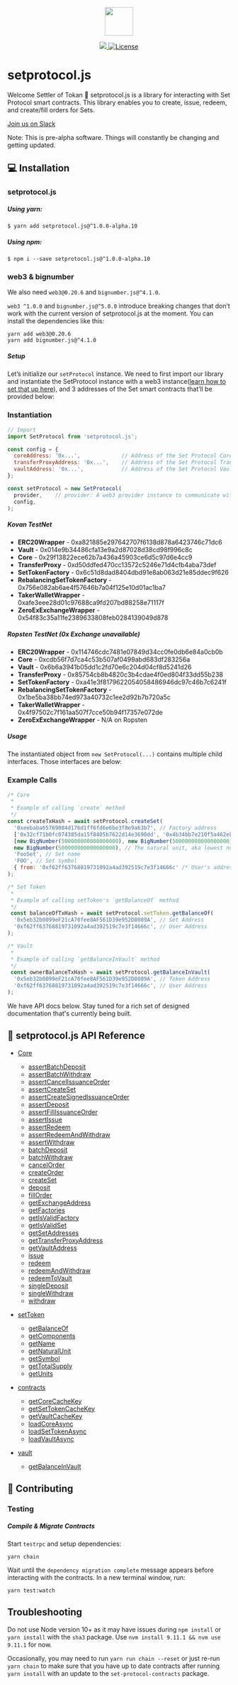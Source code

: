 <p align="center"><img src="https://s3-us-west-1.amazonaws.com/set-protocol/img/assets/set-protocol-logo.png" width="64" /></p>

<p align="center">
  <a href="https://circleci.com/gh/SetProtocol/setProtocol.js/tree/master" target="_blank" rel="noopener">
    <img src="https://circleci.com/gh/SetProtocol/setProtocol.js.svg?style=shield&circle-token=cee06055215dbcea96800cb7d493a0b3faea9854" />
  </a>
  <a href='https://github.com/SetProtocol/setProtocol.js/blob/master/LICENSE' target="_blank" rel="noopener">
    <img src='https://img.shields.io/badge/License-Apache%202.0-blue.svg' alt='License' />
  </a>
</p>

# setprotocol.js
Welcome Settler of Tokan :wave: setprotocol.js is a library for interacting with Set Protocol smart contracts.
This library enables you to create, issue, redeem, and create/fill orders for Sets.

<a href="https://join.slack.com/t/setprotocol/shared_invite/enQtMjYzNjk4MzI1NzgxLWRlYzhkY2JlNjQ4YmU4OTUwZWQ5NzdkZjM3ZDVlNzU1MTJmZWM1NTNmM2JlYmE5YzljZjFmZTBhNzkyN2M1MzQ" target="_blank" rel="noopener">
  Join us on Slack
</a>

Note: This is pre-alpha software. Things will constantly be changing and getting updated.
## :computer: Installation
### setprotocol.js
##### Using yarn:
```shell
$ yarn add setprotocol.js@^1.0.0-alpha.10
```
##### Using npm:
```shell
$ npm i --save setprotocol.js@^1.0.0-alpha.10
```

### web3 & bignumber
We also need `web3@0.20.6` and `bignumber.js@^4.1.0`.

`web3 ^1.0.0` and `bignumber.js@^5.0.0` introduce breaking changes that don’t work with the current version of setprotocol.js at the moment. You can install the dependencies like this:
```shell
yarn add web3@0.20.6
yarn add bignumber.js@^4.1.0
```

##### Setup
Let’s initialize our `setProtocol` instance. We need to first import our library and instantiate the SetProtocol instance with a web3 instance([learn how to set that up here](https://github.com/ethereum/web3.js/)), and 3 addresses of the Set smart contracts that’ll be provided below:

### Instantiation
```js
// Import
import SetProtocol from 'setprotocol.js';

const config = {
  coreAddress: '0x...',             // Address of the Set Protocol Core contract
  transferProxyAddress: '0x...',    // Address of the Set Protocol Transfer Proxy contract
  vaultAddress: '0x...',            // Address of the Set Protocol Vault contract
};

const setProtocol = new SetProtocol(
  provider,    // provider: A web3 provider instance to communicate with an ethereum node
  config,
);
```

##### Kovan TestNet
* **ERC20Wrapper** - 0xa821885e297642707f6138d878a6423746c71dc6
* **Vault** - 0x014e9b34486cfa13e9a2d87028d38cd98f996c8c
* **Core** - 0x29f13822ece62b7a436a45903ce6d5c97d6e4cc9
* **TransferProxy** - 0xd50ddfed470cc13572c5246e71d4cfb4aba73def
* **SetTokenFactory** - 0x6c51d8dad8404dbd91e8ab063d21e85ddec9f626
* **RebalancingSetTokenFactory** - 0x756e082ab6ae4f57646b7a04f125e10d01ac1ba7
* **TakerWalletWrapper** - 0xafe3eee28d01c97688ca9fd207bd88258e71117f
* **ZeroExExchangeWrapper** - 0x54f83c35a11fe2389633808feb0284139049d878

##### Ropsten TestNet (0x Exchange unavailable)
* **ERC20Wrapper** - 0x114746cdc7481e07849d34cc0fe0db6e84a0cb0b
* **Core** - 0xcdb56f7d7ca4c53b507af0499abd683df283256a
* **Vault** - 0x6b6a3941b05dd1c2fd70e6c204d04cf8d5241d26
* **TransferProxy** - 0x85754cb8b4820c3b4cdae4f0ed804f33dd55b238
* **SetTokenFactory** - 0xa41e3f8179622054058486946dc97c46b7c6241f
* **RebalancingSetTokenFactory** - 0x1be5ba38bb74ed973a40732c1ee2d92b7b720a5c
* **TakerWalletWrapper** - 0x4f97502c7f161aa507f7cce50b94f17357e072de
* **ZeroExExchangeWrapper** - N/A on Ropsten

##### Usage
The instantiated object from `new SetProtocol(...)` contains multiple child interfaces. Those interfaces are below:
### Example Calls
```js
/* Core
 *
 * Example of calling `create` method
 */
const createTxHash = await setProtocol.createSet(
  '0xeebaba65769084d176d1ff6fd6e6be3f8e9a63b7', // Factory address
  ['0x32cf71b0fc074385da15f8405b7622d14e3690dd', '0x4b34bb7e210f5a462e8cd2d92555d1bd18d03bf2'], // Component addresses
  [new BigNumber(500000000000000000), new BigNumber(500000000000000000)], // Units in natural units
  new BigNumber(500000000000000000), // The natural unit, aka lowest number all component units can be divided by
  'FooSet', // Set name
  'FOO', // Set symbol
  { from: '0xf62ff63768819731092a4ad392519c7e3f14666c' /* User's address */ }, // txOptions
);

/* Set Token
 *
 * Example of calling setToken's `getBalanceOf` method
 */
 const balanceOfTxHash = await setProtocol.setToken.getBalanceOf(
  '0x5eb32b0099eF21cA70fee8AF561D39e952D8089A', // Set Address
  '0xf62ff63768819731092a4ad392519c7e3f14666c', // User Address
);

/* Vault
 *
 * Example of calling `getBalanceInVault` method
 */
 const ownerBalanceTxHash = await setProtocol.getBalanceInVault(
  '0x5eb32b0099eF21cA70fee8AF561D39e952D8089A', // Token Address
  '0xf62ff63768819731092a4ad392519c7e3f14666c', // User Address
);
```

We have API docs below. Stay tuned for a rich set of designed documentation that's currently being built.

## :rocket: setprotocol.js API Reference
* [Core](documentation/classes/_coreapi_.coreapi.md)
  * [assertBatchDeposit](documentation/classes/_coreapi_.coreapi.md#assertbatchdeposit)
  * [assertBatchWithdraw](documentation/classes/_coreapi_.coreapi.md#assertbatchwithdraw)
  * [assertCancelIssuanceOrder](documentation/classes/_coreapi_.coreapi.md#assertcancelissuanceorder)
  * [assertCreateSet](documentation/classes/_coreapi_.coreapi.md#assertcreateset)
  * [assertCreateSignedIssuanceOrder](documentation/classes/_coreapi_.coreapi.md#assertcreatesignedissuanceorder)
  * [assertDeposit](documentation/classes/_coreapi_.coreapi.md#assertdeposit)
  * [assertFillIssuanceOrder](documentation/classes/_coreapi_.coreapi.md#assertfillissuanceorder)
  * [assertIssue](documentation/classes/_coreapi_.coreapi.md#assertissue)
  * [assertRedeem](documentation/classes/_coreapi_.coreapi.md#assertredeem)
  * [assertRedeemAndWithdraw](documentation/classes/_coreapi_.coreapi.md#assertredeemandwithdraw)
  * [assertWithdraw](documentation/classes/_coreapi_.coreapi.md#assertwithdraw)
  * [batchDeposit](documentation/classes/_coreapi_.coreapi.md#batchdeposit)
  * [batchWithdraw](documentation/classes/_coreapi_.coreapi.md#batchwithdraw)
  * [cancelOrder](documentation/classes/_coreapi_.coreapi.md#cancelorder)
  * [createOrder](documentation/classes/_coreapi_.coreapi.md#createorder)
  * [createSet](documentation/classes/_coreapi_.coreapi.md#createset)
  * [deposit](documentation/classes/_coreapi_.coreapi.md#deposit)
  * [fillOrder](documentation/classes/_coreapi_.coreapi.md#fillorder)
  * [getExchangeAddress](documentation/classes/_coreapi_.coreapi.md#getexchangeaddress)
  * [getFactories](documentation/classes/_coreapi_.coreapi.md#getfactories)
  * [getIsValidFactory](documentation/classes/_coreapi_.coreapi.md#getisvalidfactory)
  * [getIsValidSet](documentation/classes/_coreapi_.coreapi.md#getisvalidset)
  * [getSetAddresses](documentation/classes/_coreapi_.coreapi.md#getsetaddresses)
  * [getTransferProxyAddress](documentation/classes/_coreapi_.coreapi.md#gettransferproxyaddress)
  * [getVaultAddress](documentation/classes/_coreapi_.coreapi.md#getvaultaddress)
  * [issue](documentation/classes/_coreapi_.coreapi.md#issue)
  * [redeem](documentation/classes/_coreapi_.coreapi.md#redeem)
  * [redeemAndWithdraw](documentation/classes/_coreapi_.coreapi.md#redeemandwithdraw)
  * [redeemToVault](documentation/classes/_coreapi_.coreapi.md#redeemtovault)
  * [singleDeposit](documentation/classes/_coreapi_.coreapi.md#singledeposit)
  * [singleWithdraw](documentation/classes/_coreapi_.coreapi.md#singlewithdraw)
  * [withdraw](documentation/classes/_coreapi_.coreapi.md#withdraw)

* [setToken](documentation/classes/_settokenapi_.settokenapi.md)
  * [getBalanceOf](documentation/classes/_settokenapi_.settokenapi.md#getbalanceof)
  * [getComponents](documentation/classes/_settokenapi_.settokenapi.md#getcomponents)
  * [getName](documentation/classes/_settokenapi_.settokenapi.md#getname)
  * [getNaturalUnit](documentation/classes/_settokenapi_.settokenapi.md#getnaturalunit)
  * [getSymbol](documentation/classes/_settokenapi_.settokenapi.md#getsymbol)
  * [getTotalSupply](documentation/classes/_settokenapi_.settokenapi.md#gettotalsupply)
  * [getUnits](documentation/classes/_settokenapi_.settokenapi.md#getunits)

* [contracts](documentation/classes/_contractsapi_.contractsapi.md)
  * [getCoreCacheKey](documentation/classes/_contractsapi_.contractsapi.md#getcorecachekey)
  * [getSetTokenCacheKey](documentation/classes/_contractsapi_.contractsapi.md#getsettokencachekey)
  * [getVaultCacheKey](documentation/classes/_contractsapi_.contractsapi.md#getvaultcachekey)
  * [loadCoreAsync](documentation/classes/_contractsapi_.contractsapi.md#loadcoreasync)
  * [loadSetTokenAsync](documentation/classes/_contractsapi_.contractsapi.md#loadsettokenasync)
  * [loadVaultAsync](documentation/classes/_contractsapi_.contractsapi.md#loadvaultasync)

* [vault](documentation/classes/_vaultapi_.vaultapi.md)
  * [getBalanceInVault](documentation/classes/_vaultapi_.vaultapi.md#getbalanceinvault)

## :raising_hand: Contributing
### Testing
##### Compile & Migrate Contracts

Start `testrpc` and setup dependencies:
```
yarn chain
```
Wait until the `dependency migration complete` message appears before interacting with the contracts.
In a new terminal window, run:
```
yarn test:watch
```

## Troubleshooting
Do not use Node version 10+ as it may have issues during `npm install` or `yarn install` with the `sha3` package.  Use `nvm install 9.11.1 && nvm use 9.11.1` for now.

Occasionally, you may need to run `yarn run chain --reset` or just re-run `yarn chain` to make sure that you have up to date contracts after running `yarn install` with an update to the `set-protocol-contracts` package.
